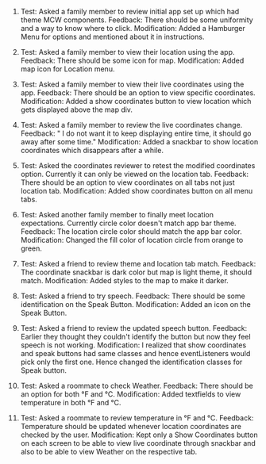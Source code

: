 1. 
	Test: Asked a family member to review initial app set up which had theme MCW components. 
	Feedback: There should be some uniformity and a way to know where to click.
	Modification: Added a Hamburger Menu for options and mentioned about it in instructions. 

2. 
	Test: Asked a family member to view their location using the app.
	Feedback: There should be some icon for map.
	Modification: Added map icon for Location menu. 

3.
	Test: Asked a family member to view their live coordinates using the app.
	Feedback: There should be an option to view specific coordinates. 
	Modification: Added a show coordinates button to view location which gets displayed above the map div. 

4.
	Test: Asked a family member to review the live coordinates change. 
	Feedback: " I do not want it to keep displaying entire time, it should go away after some time."
	Modification: Added a snackbar to show location coordinates which disappears after a while.

5.  
	Test: Asked the coordinates reviewer to retest the modified coordinates option. Currently it can only be viewed on the location tab.
	Feedback: There should be an option to view coordinates on all tabs not just location tab.
	Modification: Added show coordinates button on all menu tabs. 

6.
	Test: Asked another family member to finally meet location expectations. Currently circle color doesn't match app bar theme.
	Feedback: The location circle color should match the app bar color.
	Modification: Changed the fill color of location circle from orange to green. 

7.  
	Test: Asked a friend to review theme and location tab match. 
	Feedback: The coordinate snackbar is dark color but map is light theme, it should match. 
	Modification: Added styles to the map to make it darker.

8. 
	Test: Asked a friend to try speech. 
	Feedback: There should be some identification on the Speak Button. 
	Modification: Added an icon on the Speak Button.

9.  Test: Asked a friend to review the updated speech button. 
    Feedback: Earlier they thought they couldn't identify the button but now they feel speech is not working. 
    Modification: I realized that show coordinates and speak buttons had same classes and hence eventListeners would pick only the first one. Hence changed the identification classes for Speak button.

10. Test: Asked a roommate to check Weather.
    Feedback: There should be an option for both °F and °C.
    Modification: Added textfields to view temperature in both °F and °C.

11. Test: Asked a roommate to review temperature in °F and °C.
    Feedback: Temperature should be updated whenever location coordinates are checked by the user. 
    Modification: Kept only a Show Coordinates button on each screen to be able to view live coordinate through snackbar and also to be able to view Weather on the respective tab. 